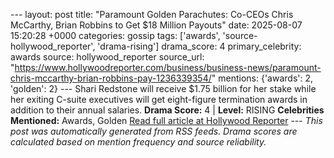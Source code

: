 --- layout: post title: "Paramount Golden Parachutes: Co-CEOs Chris McCarthy, Brian Robbins to Get $18 Million Payouts" date: 2025-08-07 15:20:28 +0000 categories: gossip tags: ['awards', 'source-hollywood_reporter', 'drama-rising'] drama_score: 4 primary_celebrity: awards source: hollywood_reporter source_url: "https://www.hollywoodreporter.com/business/business-news/paramount-chris-mccarthy-brian-robbins-pay-1236339354/" mentions: {'awards': 2, 'golden': 2} --- Shari Redstone will receive $1.75 billion for her stake while her exiting C-suite executives will get eight-figure termination awards in addition to their annual salaries. **Drama Score:** 4 | **Level:** RISING **Celebrities Mentioned:** Awards, Golden [Read full article at Hollywood Reporter](https://www.hollywoodreporter.com/business/business-news/paramount-chris-mccarthy-brian-robbins-pay-1236339354/) --- *This post was automatically generated from RSS feeds. Drama scores are calculated based on mention frequency and source reliability.*